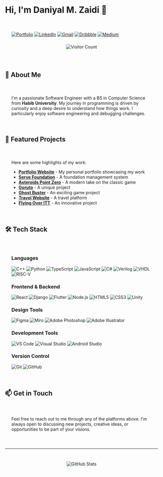 # Hi, I'm Daniyal M. Zaidi 👋

<div style="background: rgba(255, 255, 255, 0.1); backdrop-filter: blur(10px); -webkit-backdrop-filter: blur(10px); border-radius: 15px; padding: 20px; margin: 20px 0; border: 1px solid rgba(255, 255, 255, 0.2);">

[![Portfolio](https://img.shields.io/badge/Portfolio-000000?style=for-the-badge&logo=About.me&logoColor=white)](https://daniyal-murtaza.github.io/)
[![LinkedIn](https://img.shields.io/badge/LinkedIn-0077B5?style=for-the-badge&logo=linkedin&logoColor=white)](https://www.linkedin.com/in/daniyal-murtaza-508a891b5)
[![Gmail](https://img.shields.io/badge/Gmail-D14836?style=for-the-badge&logo=gmail&logoColor=white)](mailto:syeddaniyalmurtaza7@gmail.com)
[![Dribbble](https://img.shields.io/badge/Dribbble-EA4C89?style=for-the-badge&logo=dribbble&logoColor=white)](https://dribbble.com/daniyal_murtaza)
[![Medium](https://img.shields.io/badge/Medium-12100E?style=for-the-badge&logo=medium&logoColor=white)](https://medium.com/@Daniyal-Murtaza)

<div align='center' style="background: rgba(255, 255, 255, 0.05); backdrop-filter: blur(5px); -webkit-backdrop-filter: blur(5px); border-radius: 10px; padding: 10px; margin: 10px 0;">
  <img src="https://profile-counter.glitch.me/Daniyal-Murtaza/count.svg" alt="Visitor Count"/>
</div>

</div>

## 🚀 About Me

<div style="background: rgba(255, 255, 255, 0.1); backdrop-filter: blur(10px); -webkit-backdrop-filter: blur(10px); border-radius: 15px; padding: 20px; margin: 20px 0; border: 1px solid rgba(255, 255, 255, 0.2);">

I'm a passionate Software Engineer with a BS in Computer Science from **Habib University**. My journey in programming is driven by curiosity and a deep desire to understand how things work. I particularly enjoy software engineering and debugging challenges.

</div>

## 💼 Featured Projects

<div style="background: rgba(255, 255, 255, 0.1); backdrop-filter: blur(10px); -webkit-backdrop-filter: blur(10px); border-radius: 15px; padding: 20px; margin: 20px 0; border: 1px solid rgba(255, 255, 255, 0.2);">

Here are some highlights of my work:

- [**Portfolio Website**](https://daniyal-murtaza.github.io/) - My personal portfolio showcasing my work
- [**Serve Foundation**](https://github.com/Daniyal-Murtaza/ServeFoundation) - A foundation management system
- [**Asteroids Point Zero**](https://github.com/Daniyal-Murtaza/asteroids-point-zero) - A modern take on the classic game
- [**Goruto**](https://github.com/Daniyal-Murtaza/Goruto) - A unique project
- [**Ghost Buster**](https://github.com/Daniyal-Murtaza/Ghost-Buster) - An exciting game project
- [**Travel Website**](https://github.com/Daniyal-Murtaza/Travel-website) - A travel platform
- [**Flying Over ITT**](https://github.com/Daniyal-Murtaza/Flying-Over-itt) - An innovative project

</div>

## 🛠️ Tech Stack

<div style="background: rgba(255, 255, 255, 0.1); backdrop-filter: blur(10px); -webkit-backdrop-filter: blur(10px); border-radius: 15px; padding: 20px; margin: 20px 0; border: 1px solid rgba(255, 255, 255, 0.2);">

### Languages
![C++](https://img.shields.io/badge/C++-00599C?style=for-the-badge&logo=c%2B%2B&logoColor=white)
![Python](https://img.shields.io/badge/Python-3776AB?style=for-the-badge&logo=python&logoColor=white)
![TypeScript](https://img.shields.io/badge/TypeScript-007ACC?style=for-the-badge&logo=typescript&logoColor=white)
![JavaScript](https://img.shields.io/badge/JavaScript-F7DF1E?style=for-the-badge&logo=javascript&logoColor=black)
![C#](https://img.shields.io/badge/C%23-239120?style=for-the-badge&logo=c-sharp&logoColor=white)
![Verilog](https://img.shields.io/badge/Verilog-FF0000?style=for-the-badge&logo=verilog&logoColor=white)
![VHDL](https://img.shields.io/badge/VHDL-00979D?style=for-the-badge&logo=vhdl&logoColor=white)
![RISC-V](https://img.shields.io/badge/RISC--V-000000?style=for-the-badge&logo=risc-v&logoColor=white)

### Frontend & Backend
![React](https://img.shields.io/badge/React-20232A?style=for-the-badge&logo=react&logoColor=61DAFB)
![Django](https://img.shields.io/badge/Django-092E20?style=for-the-badge&logo=django&logoColor=white)
![Flutter](https://img.shields.io/badge/Flutter-02569B?style=for-the-badge&logo=flutter&logoColor=white)
![Node.js](https://img.shields.io/badge/Node.js-339933?style=for-the-badge&logo=nodedotjs&logoColor=white)
![HTML5](https://img.shields.io/badge/HTML5-E34F26?style=for-the-badge&logo=html5&logoColor=white)
![CSS3](https://img.shields.io/badge/CSS3-1572B6?style=for-the-badge&logo=css3&logoColor=white)
![Unity](https://img.shields.io/badge/Unity-100000?style=for-the-badge&logo=unity&logoColor=white)

### Design Tools
![Figma](https://img.shields.io/badge/Figma-F24E1E?style=for-the-badge&logo=figma&logoColor=white)
![Miro](https://img.shields.io/badge/Miro-FFD02F?style=for-the-badge&logo=miro&logoColor=white)
![Adobe Photoshop](https://img.shields.io/badge/Adobe%20Photoshop-31A8FF?style=for-the-badge&logo=adobe-photoshop&logoColor=white)
![Adobe Illustrator](https://img.shields.io/badge/Adobe%20Illustrator-FF9A00?style=for-the-badge&logo=adobe-illustrator&logoColor=white)

### Development Tools
![VS Code](https://img.shields.io/badge/VS%20Code-007ACC?style=for-the-badge&logo=visual-studio-code&logoColor=white)
![Visual Studio](https://img.shields.io/badge/Visual%20Studio-5C2D91?style=for-the-badge&logo=visual-studio&logoColor=white)
![Android Studio](https://img.shields.io/badge/Android%20Studio-3DDC84?style=for-the-badge&logo=android-studio&logoColor=white)

### Version Control
![Git](https://img.shields.io/badge/Git-F05032?style=for-the-badge&logo=git&logoColor=white)
![GitHub](https://img.shields.io/badge/GitHub-100000?style=for-the-badge&logo=github&logoColor=white)

</div>

## 📫 Get in Touch

<div style="background: rgba(255, 255, 255, 0.1); backdrop-filter: blur(10px); -webkit-backdrop-filter: blur(10px); border-radius: 15px; padding: 20px; margin: 20px 0; border: 1px solid rgba(255, 255, 255, 0.2);">

Feel free to reach out to me through any of the platforms above. I'm always open to discussing new projects, creative ideas, or opportunities to be part of your visions.

</div>

---
<div align="center" style="background: rgba(255, 255, 255, 0.1); backdrop-filter: blur(10px); -webkit-backdrop-filter: blur(10px); border-radius: 15px; padding: 20px; margin: 20px 0; border: 1px solid rgba(255, 255, 255, 0.2);">
  <img src="https://github-readme-stats.vercel.app/api?username=Daniyal-Murtaza&show_icons=true&theme=radical" alt="GitHub Stats"/>
</div>
